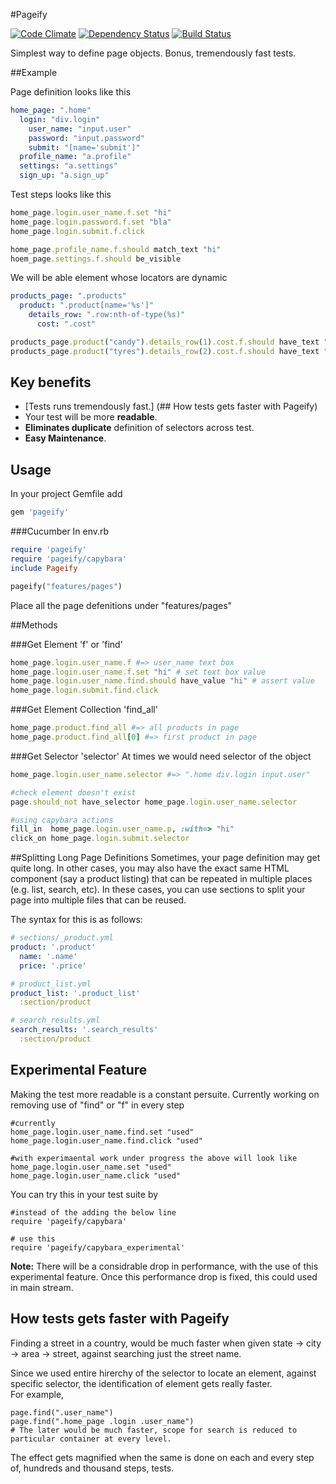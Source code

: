 #Pageify

[![Code Climate](https://codeclimate.com/github/paramadeep/pageify.png)](https://codeclimate.com/github/paramadeep/pageify)    [![Dependency Status](https://gemnasium.com/paramadeep/pageify.svg)](https://gemnasium.com/paramadeep/pageify)  [![Build Status](https://travis-ci.org/paramadeep/pageify.svg?branch=master)](https://travis-ci.org/paramadeep/pageify)

Simplest way to define page objects. Bonus, tremendously fast tests.

##Example

Page definition looks like this
```yaml
home_page: ".home"
  login: "div.login"
    user_name: "input.user"
    password: "input.password"
    submit: "[name='submit']"
  profile_name: "a.profile"
  settings: "a.settings"
  sign_up: "a.sign_up"
```
Test steps looks like this
```ruby
home_page.login.user_name.f.set "hi"
home_page.login.password.f.set "bla"
home_page.login.submit.f.click

home_page.profile_name.f.should match_text "hi"
hoem_page.settings.f.should be_visible
```

We will be able element whose locators are dynamic
```yaml
products_page: ".products"
  product: ".product[name='%s']"
    details_row: ".row:nth-of-type(%s)"
      cost: ".cost"
```
```ruby
products_page.product("candy").details_row(1).cost.f.should have_text "Rs.10"
products_page.product("tyres").details_row(2).cost.f.should have_text "Rs.20"
```

    
## Key benefits

- [Tests runs tremendously fast.] (## How tests gets faster with Pageify)
- Your test will be more **readable**.
- **Eliminates duplicate** definition of selectors across test.
- **Easy Maintenance**.


## Usage
In your project Gemfile add 
```ruby
gem 'pageify'
```
###Cucumber
 In env.rb
 ```ruby
 require 'pageify'
 require 'pageify/capybara'
 include Pageify
 
 pageify("features/pages")
 ```
 Place all the page defenitions under "features/pages"

##Methods

###Get Element 'f' or 'find'
```ruby
home_page.login.user_name.f #=> user_name text box
home_page.login.user_name.f.set "hi" # set text box value
home_page.login.user_name.find.should have_value "hi" # assert value
home_page.login.submit.find.click
```

###Get Element Collection 'find_all'
```ruby
home_page.product.find_all #=> all products in page
home_page.product.find_all[0] #=> first product in page
```

###Get Selector 'selector'
At times we would need selector of the object 
```ruby
home_page.login.user_name.selector #=> ".home div.login input.user"

#check element doesn't exist
page.should_not have_selector home_page.login.user_name.selector

#using capybara actions
fill_in  home_page.login.user_name.p, :with=> "hi"
click_on home_page.login.submit.selector
```

##Splitting Long Page Definitions
Sometimes, your page definition may get quite long. In other cases, you may also have the exact same HTML component (say a product listing) that can be repeated in multiple places (e.g. list, search, etc). In these cases, you can use sections to split your page into multiple files that can be reused.

The syntax for this is as follows:

```yaml
# sections/_product.yml
product: '.product'
  name: '.name'
  price: '.price'

# product_list.yml
product_list: '.product_list'
  :section/product

# search_results.yml
search_results: '.search_results'
  :section/product

```

## Experimental Feature

Making the test more readable is a constant persuite. Currently working on removing use of "find" or "f" in every step

```
#currently
home_page.login.user_name.find.set "used"
home_page.login.user_name.find.click "used"

#with experimaental work under progress the above will look like
home_page.login.user_name.set "used"
home_page.login.user_name.click "used"
```
You can try this in your test suite by 
```
#instead of the adding the below line 
require 'pageify/capybara'

# use this
require 'pageify/capybara_experimental'
```
**Note:** There will be a considrable drop in performance, with the use of this experimental feature. Once this performance drop is fixed, this could used in main stream.

## How tests gets faster with Pageify

Finding a street in a country, would be much faster when given state -> city -> area -> street, against searching just the street name.

Since we used entire hirerchy of the selector to locate an element, against specific selector, the identification of element gets really faster.  
For example,
```
page.find(".user_name")
page.find(".home_page .login .user_name")
# The later would be much faster, scope for search is reduced to particular container at every level.
```
The effect gets magnified when the same is done on each and every step of, hundreds and thousand steps, tests. 
